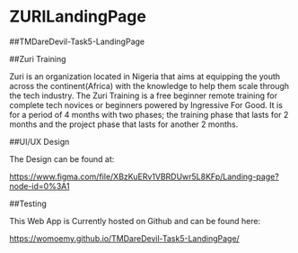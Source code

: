 # ZURILandingPage

##TMDareDevil-Task5-LandingPage

##Zuri Training

Zuri is an organization located in Nigeria that aims at equipping the youth across the continent(Africa) with the knowledge to help them scale through the tech industry. The Zuri Training is a free beginner remote training for complete tech novices or beginners powered by Ingressive For Good. It is for a period of 4 months with two phases; the training phase that lasts for 2 months and the project phase that lasts for another 2 months.

##UI/UX Design

The Design can be found at:

https://www.figma.com/file/XBzKuERv1VBRDUwr5L8KFp/Landing-page?node-id=0%3A1

##Testing

This Web App is Currently hosted on Github and can be found here:

https://womoemy.github.io/TMDareDevil-Task5-LandingPage/
